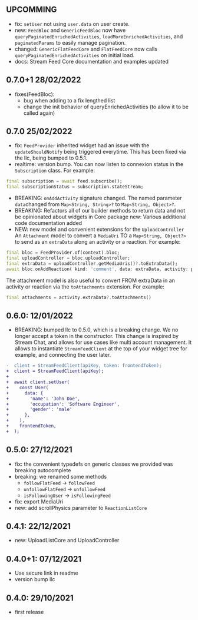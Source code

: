 ## UPCOMMING
- fix: `setUser` not using `user.data` on user create.
- new: `FeedBloc` and `GenericFeedBloc` now have `queryPaginatedEnrichedActivities`, `loadMoreEnrichedActivities`, and `paginatedParams` to easily manage pagination.
- changed: `GenericFlatFeedCore` and `FlatFeedCore` now calls `queryPaginatedEnrichedActivities` on initial load.
- docs: Stream Feed Core documentation and examples updated

## 0.7.0+1 28/02/2022

- fixes(FeedBloc): 
  - bug when adding to a fix lengthed list
  - change the init behavior of queryEnrichedActivities (to allow it to be called again)

## 0.7.0 25/02/2022

- fix: `FeedProvider` inherited widget had an issue with the `updateShouldNotify` being triggered everytime. This has been fixed via the llc, being bumped to 0.5.1.
- realtime: version bump. You can now listen to connexion status in the `Subscription` class. For example:
```dart
final subscription = await feed.subscribe();
final subscriptionStatus = subscription.stateStream;
```
- BREAKING: `onAddActivity` signature changed. The named parameter `data`changed from `Map<String, String>?` to `Map<String, Object>?`.
- BREAKING: Refactors all of our builder methods to return data and not be opinionated about widgets in Core package
new: Various additional code documentation added
- NEW: new model and convenient extensions for the `UploadController`
An `Attachment` model to convert a `MediaUri` TO a `Map<String, Object?>` to send as an
`extraData` along an activity or a reaction. For example:
```dart
final bloc = FeedProvider.of(context).bloc;
final uploadController = bloc.uploadController;
final extraData = uploadController.getMediaUris()?.toExtraData();
await bloc.onAddReaction( kind: 'comment', data: extraData, activity: parentActivity, feedGroup: feedGroup );
```
The attachment model is also useful to convert FROM extraData in an activity or reaction via the `toAttachments` extension. For example:
```dart
final attachments = activity.extraData?.toAttachments()
```

## 0.6.0: 12/01/2022

- BREAKING: bumped llc to 0.5.0, which is a breaking change. We no longer accept a token in the constructor. This change is inspired by Stream Chat, and allows for use cases like multi account management. It allows to instantiate `StreamFeedClient` at the top of your widget tree for example, and connecting the user later.
  
```diff
-  client = StreamFeedClient(apiKey, token: frontendToken);
+  client = StreamFeedClient(apiKey);
+
+  await client.setUser(
+    const User(
+      data: {
+        'name': 'John Doe',
+        'occupation': 'Software Engineer',
+        'gender': 'male'
+      },
+    ),
+    frontendToken,
+  );
```

## 0.5.0: 27/12/2021

- fix: the convenient typedefs on generic classes we provided was breaking autocomplete
- breaking: we renamed some methods
  - `followFlatFeed` -> `followFeed`
  - `unfollowFlatFeed` -> `unfollowFeed`
  - `isFollowingUser` -> `isFollowingFeed`
- fix: export MediaUri
- new: add scrollPhysics parameter to `ReactionListCore`
  
## 0.4.1: 22/12/2021

- new: UploadListCore and UploadController

## 0.4.0+1: 07/12/2021

- Use secure link in readme
- version bump llc

## 0.4.0: 29/10/2021

- first release
